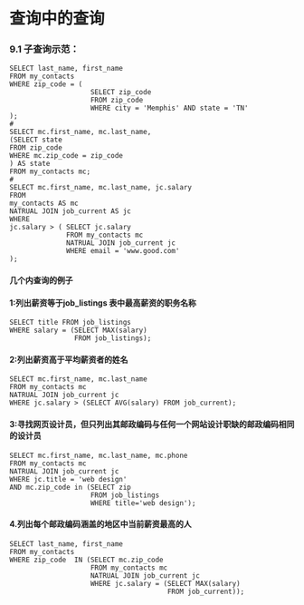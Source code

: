 # 查询中的查询

### 9.1 子查询示范：

```
SELECT last_name, first_name
FROM my_contacts
WHERE zip_code = (
					SELECT zip_code 
					FROM zip_code
					WHERE city = 'Memphis' AND state = 'TN'
);
#
SELECT mc.first_name, mc.last_name,
(SELECT state
FROM zip_code
WHERE mc.zip_code = zip_code
) AS state
FROM my_contacts mc;
# 
SELECT mc.first_name, mc.last_name, jc.salary 
FROM
my_contacts AS mc 
NATRUAL JOIN job_current AS jc
WHERE
jc.salary > ( SELECT jc.salary
			  FROM my_contacts mc
			  NATRUAL JOIN job_current jc
			  WHERE email = 'www.good.com'
);
```
#### 几个内查询的例子
#### 1:列出薪资等于job_listings 表中最高薪资的职务名称
```
SELECT title FROM job_listings
WHERE salary = (SELECT MAX(salary)
				FROM job_listings);
```
#### 2:列出薪资高于平均薪资者的姓名
```
SELECT mc.first_name, mc.last_name
FROM my_contacts mc
NATRUAL JOIN job_current jc
WHERE jc.salary > (SELECT AVG(salary) FROM job_current);
```
#### 3:寻找网页设计员，但只列出其邮政编码与任何一个网站设计职缺的邮政编码相同的设计员
```
SELECT mc.first_name, mc.last_name, mc.phone
FROM my_contacts mc
NATRUAL JOIN job_current jc
WHERE jc.title = 'web design' 
AND mc.zip_code in (SELECT zip
					FROM job_listings
					WHERE title='web design');
```
#### 4.列出每个邮政编码涵盖的地区中当前薪资最高的人
```
SELECT last_name, first_name
FROM my_contacts			
WHERE zip_code 	IN (SELECT mc.zip_code
					FROM my_contacts mc
					NATRUAL JOIN job_current jc 
					WHERE jc.salary = (SELECT MAX(salary)
									   FROM job_current));
									   
```


